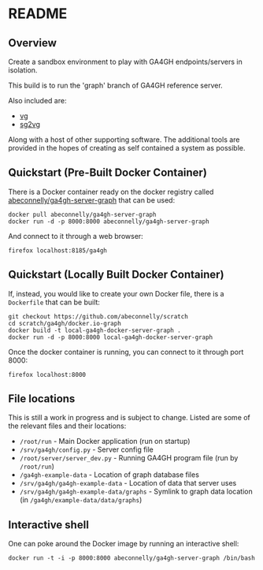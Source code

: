 README
===

Overview
---

Create a sandbox environment to play with GA4GH endpoints/servers in
isolation.

This build is to run the 'graph' branch of GA4GH reference server.

Also included are:

* [vg](https://github.com/ekg/vg/)
* [sg2vg](https://github.com/glennhickey/sg2vg)

Along with a host of other supporting software.  The additional tools are provided in the hopes
of creating as self contained a system as possible.


Quickstart (Pre-Built Docker Container)
---

There is a Docker container ready on the docker registry called [abeconnelly/ga4gh-server-graph](https://registry.hub.docker.com/u/abeconnelly/ga4gh-server-graph/)
that can be used:

    docker pull abeconnelly/ga4gh-server-graph
    docker run -d -p 8000:8000 abeconnelly/ga4gh-server-graph

And connect to it through a web browser:

    firefox localhost:8185/ga4gh

Quickstart (Locally Built Docker Container)
---

If, instead, you would like to create your own Docker file, there is a `Dockerfile` that can be built:

    git checkout https://github.com/abeconnelly/scratch
    cd scratch/ga4gh/docker.io-graph
    docker build -t local-ga4gh-docker-server-graph .
    docker run -d -p 8000:8000 local-ga4gh-docker-server-graph

Once the docker container is running, you can connect to it through port 8000:

    firefox localhost:8000

File locations
---

This is still a work in progress and is subject to change.  Listed are some of the relevant
files and their locations:

* `/root/run` - Main Docker application (run on startup)
* `/srv/ga4gh/config.py` - Server config file
* `/root/server/server_dev.py` - Running GA4GH program file (run by `/root/run`)
* `/ga4gh-example-data` - Location of graph database files
* `/srv/ga4gh/ga4gh-example-data` - Location of data that server uses
* `/srv/ga4gh/ga4gh-example-data/graphs` - Symlink to graph data location (in `/ga4gh/example-data/data/graphs`)

Interactive shell
---

One can poke around the Docker image by running an interactive shell:

    docker run -t -i -p 8000:8000 abeconnelly/ga4gh-server-graph /bin/bash
